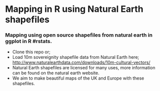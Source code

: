 # Mapping in R using Natural Earth shapefiles

### Mapping using open source shapefiles from natural earth in ggplot in R #rstats.

- Clone this repo or; 
- Load 10m sovereignity shapefile data from Natural Earth here; http://www.naturalearthdata.com/downloads/10m-cultural-vectors/ 
- Natural Earth shapefiles are licensed for many uses, more information can be found on the natural earth website. 
- We aim to make beautiful maps of the UK and Europe with these shapefiles. 